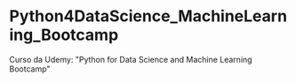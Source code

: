 # Python4DataScience_MachineLearning_Bootcamp
Curso da Udemy: "Python for Data Science and Machine Learning Bootcamp"
